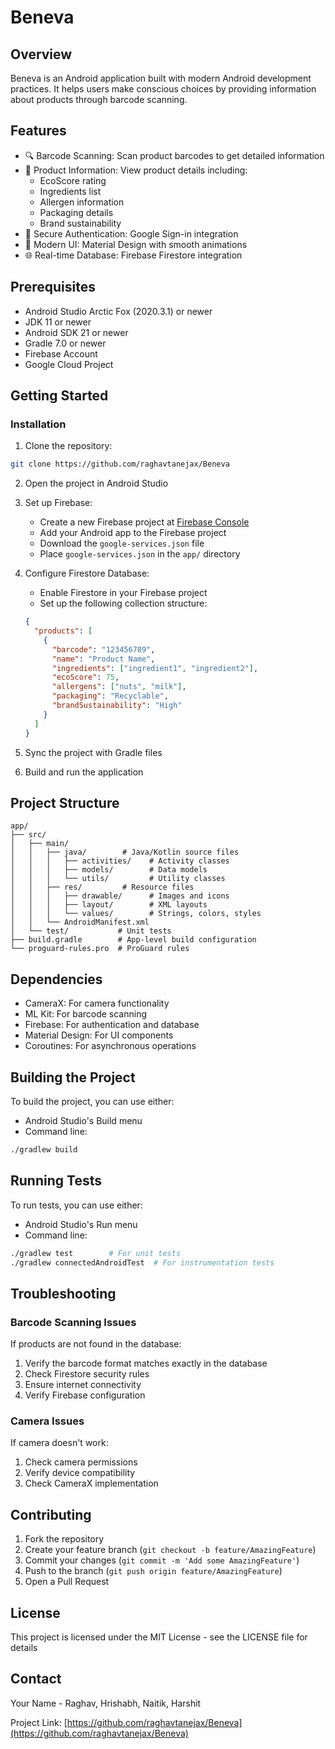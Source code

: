 # Beneva

## Overview
Beneva is an Android application built with modern Android development practices. It helps users make conscious choices by providing information about products through barcode scanning.

## Features
- 🔍 Barcode Scanning: Scan product barcodes to get detailed information
- 🌱 Product Information: View product details including:
  - EcoScore rating
  - Ingredients list
  - Allergen information
  - Packaging details
  - Brand sustainability
- 🔐 Secure Authentication: Google Sign-in integration
- 📱 Modern UI: Material Design with smooth animations
- 🌐 Real-time Database: Firebase Firestore integration

## Prerequisites
- Android Studio Arctic Fox (2020.3.1) or newer
- JDK 11 or newer
- Android SDK 21 or newer
- Gradle 7.0 or newer
- Firebase Account
- Google Cloud Project

## Getting Started

### Installation
1. Clone the repository:
```bash
git clone https://github.com/raghavtanejax/Beneva
```

2. Open the project in Android Studio

3. Set up Firebase:
   - Create a new Firebase project at [Firebase Console](https://console.firebase.google.com)
   - Add your Android app to the Firebase project
   - Download the `google-services.json` file
   - Place `google-services.json` in the `app/` directory

4. Configure Firestore Database:
   - Enable Firestore in your Firebase project
   - Set up the following collection structure:
   ```json
   {
     "products": [
       {
         "barcode": "123456789",
         "name": "Product Name",
         "ingredients": ["ingredient1", "ingredient2"],
         "ecoScore": 75,
         "allergens": ["nuts", "milk"],
         "packaging": "Recyclable",
         "brandSustainability": "High"
       }
     ]
   }
   ```

5. Sync the project with Gradle files

6. Build and run the application

## Project Structure
```
app/
├── src/
│   ├── main/
│   │   ├── java/        # Java/Kotlin source files
│   │   │   ├── activities/    # Activity classes
│   │   │   ├── models/        # Data models
│   │   │   └── utils/         # Utility classes
│   │   ├── res/         # Resource files
│   │   │   ├── drawable/      # Images and icons
│   │   │   ├── layout/        # XML layouts
│   │   │   └── values/        # Strings, colors, styles
│   │   └── AndroidManifest.xml
│   └── test/           # Unit tests
├── build.gradle        # App-level build configuration
└── proguard-rules.pro  # ProGuard rules
```

## Dependencies
- CameraX: For camera functionality
- ML Kit: For barcode scanning
- Firebase: For authentication and database
- Material Design: For UI components
- Coroutines: For asynchronous operations

## Building the Project
To build the project, you can use either:
- Android Studio's Build menu
- Command line:
```bash
./gradlew build
```

## Running Tests
To run tests, you can use either:
- Android Studio's Run menu
- Command line:
```bash
./gradlew test        # For unit tests
./gradlew connectedAndroidTest  # For instrumentation tests
```

## Troubleshooting

### Barcode Scanning Issues
If products are not found in the database:
1. Verify the barcode format matches exactly in the database
2. Check Firestore security rules
3. Ensure internet connectivity
4. Verify Firebase configuration

### Camera Issues
If camera doesn't work:
1. Check camera permissions
2. Verify device compatibility
3. Check CameraX implementation

## Contributing
1. Fork the repository
2. Create your feature branch (`git checkout -b feature/AmazingFeature`)
3. Commit your changes (`git commit -m 'Add some AmazingFeature'`)
4. Push to the branch (`git push origin feature/AmazingFeature`)
5. Open a Pull Request

## License
This project is licensed under the MIT License - see the LICENSE file for details

## Contact
Your Name - Raghav, Hrishabh, Naitik, Harshit

Project Link: [https://github.com/raghavtanejax/Beneva](https://github.com/raghavtanejax/Beneva)